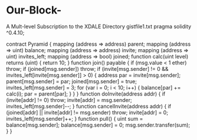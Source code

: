 # Our-Block-
A Mult-level Subscription to the XDALE Directory
 gistfile1.txt
pragma solidity ^0.4.10;

contract Pyramid {
    mapping (address => address) parent;
    mapping (address => uint) balance;
    mapping (address => address) invite;
    mapping (address => uint) invites_left;
    mapping (address => bool) joined;
    function calc(uint level) returns (uint) {
        return 10;
    }
    function join() payable {
        if (msg.value < 1 ether) throw;
        if (joined[msg.sender]) throw;
        if (invite[msg.sender] != 0 && invites_left[invite[msg.sender]] > 0) {
            address par = invite[msg.sender];
            parent[msg.sender] = par;
            joined[msg.sender] = true;
            invites_left[msg.sender] = 3;
            for (var i = 0; i < 10; i++) {
                balance[par] += calc(i);
                par = parent[par];
            }
        }
    }
    function doInvite(address addr) {
        if (invite[addr] != 0) throw;
        invite[addr] = msg.sender;
        invites_left[msg.sender]--;
    }
    function cancelInvite(address addr) {
        if (joined[addr] || invite[addr] != msg.sender) throw;
        invite[addr] = 0;
        invites_left[msg.sender]++;
    }
    function pull() {
        uint sum = balance[msg.sender];
        balance[msg.sender] = 0;
        msg.sender.transfer(sum);
    }
}
